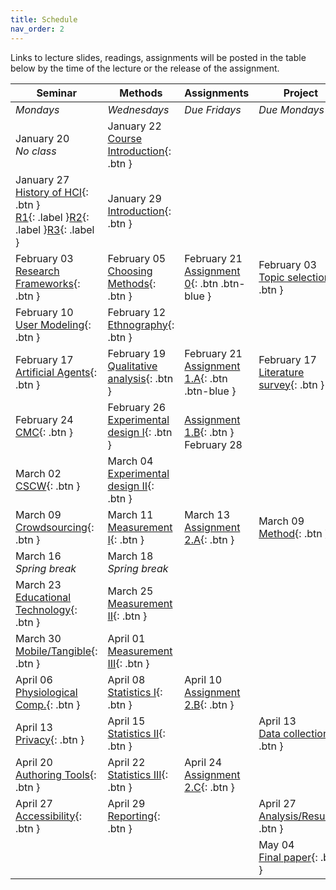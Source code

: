 ```yaml
---
title: Schedule
nav_order: 2
---
```


Links to lecture slides, readings, assignments will be posted in the table below by the time of the lecture or the release of the assignment.

| **Seminar** | **Methods** | **Assignments** | **Project** |
| ------------------------------------------------------------ | ------------------------------------------------ | --------------------------------------- | --------------------------------------------- |
| *Mondays* | *Wednesdays* | *Due Fridays* | *Due Mondays* |
| January 20<br />*No class* | January 22<br /><span class="fs-2">[Course Introduction](){: .btn }</span> | | |
| January 27<br /><span class="fs-2">[History of HCI](){: .btn }</span><br />[R1](){: .label }[R2](){: .label }[R3](){: .label } | January 29<br /><span class="fs-2">[Introduction](){: .btn }</span>        |                                         |                                               |
| February 03<br /><span class="fs-2">[Research Frameworks](){: .btn }</span>                  | February 05<br /><span class="fs-2">[Choosing Methods](){: .btn }</span>   | February 21<br /><span class="fs-2">[Assignment 0](https://canvas.wisc.edu/courses/192620/assignments/747906){: .btn .btn-blue }</span> | February 03<br /><span class="fs-2">[Topic selection](){: .btn }</span> |
| February 10<br /><span class="fs-2">[User Modeling](){: .btn }</span>                  | February 12<br /><span class="fs-2">[Ethnography](){: .btn }</span>        |                                         |                                               |
| February 17<br /><span class="fs-2">[Artificial Agents](){: .btn }</span>                    | February 19<br /><span class="fs-2">[Qualitative analysis](){: .btn }</span>     | February 21<br /><span class="fs-2">[Assignment 1.A](https://canvas.wisc.edu/courses/192620/assignments/747907){: .btn .btn-blue }</span> | February 17<br /><span class="fs-2">[Literature survey](){: .btn }</span>     |
| February 24<br /><span class="fs-2">[CMC](){: .btn }</span>                                  | February 26<br /><span class="fs-2">[Experimental design I](){: .btn }</span>    | <br /><span class="fs-2">[Assignment 1.B](){: .btn }</span> February 28 |                                               |
| March 02<br /><span class="fs-2">[CSCW](){: .btn }</span>                                    | March 04<br /><span class="fs-2">[Experimental design II](){: .btn }</span>      |                                         |                                               |
| March 09<br /><span class="fs-2">[Crowdsourcing](){: .btn }</span>                           | March 11<br /><span class="fs-2">[Measurement I](){: .btn }</span>               | March 13<br /><span class="fs-2">[Assignment 2.A](){: .btn }</span>     | March 09<br /><span class="fs-2">[Method](){: .btn }</span>                   |
| March 16<br />*Spring break*                                      | March 18<br />*Spring break*                           |                                         |                                               |
| March 23<br /><span class="fs-2">[Educational Technology](){: .btn }</span>                  | March 25<br /><span class="fs-2">[Measurement II](){: .btn }</span>              |                                         |                                               |
| March 30<br /><span class="fs-2">[Mobile/Tangible](){: .btn }</span>                         | April 01<br /><span class="fs-2">[Measurement III](){: .btn }</span>             |                                         |                                               |
| April 06<br /><span class="fs-2">[Physiological Comp.](){: .btn }</span>                 | April 08<br /><span class="fs-2">[Statistics I](){: .btn }</span>                | April 10<br /><span class="fs-2">[Assignment 2.B](){: .btn }</span>     |                                               |
| April 13<br /><span class="fs-2">[Privacy](){: .btn }</span>                                 | April 15<br /><span class="fs-2">[Statistics II](){: .btn }</span>               |                                         | April 13<br /><span class="fs-2">[Data collection](){: .btn }</span>          |
| April 20<br /><span class="fs-2">[Authoring Tools](){: .btn }</span>                | April 22<br /><span class="fs-2">[Statistics III](){: .btn }</span>              | April 24<br /><span class="fs-2">[Assignment 2.C](){: .btn }</span>     |                                               |
| April 27<br /><span class="fs-2">[Accessibility](){: .btn }</span>            | April 29<br /><span class="fs-2">[Reporting](){: .btn }</span>                   |                                         | April 27<br /><span class="fs-2">[Analysis/Results](){: .btn }</span>       |
|                                                              |                                                  |                                         | May 04<br /><span class="fs-2">[Final paper](){: .btn }</span>                |